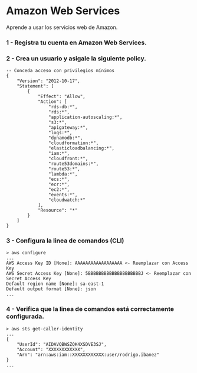 # Amazon Web Services
Aprende a usar los servicios web de Amazon.

### 1 - Registra tu cuenta en Amazon Web Services.
### 2 - Crea un usuario y asigale la siguiente policy.
```
-- Conceda acceso con privilegios mínimos
{
    "Version": "2012-10-17",
    "Statement": [
        {
            "Effect": "Allow",
            "Action": [
                "rds-db:*",
                "rds:*",
                "application-autoscaling:*",
                "s3:*",
                "apigateway:*",
                "logs:*",
                "dynamodb:*",
                "cloudformation:*",
                "elasticloadbalancing:*",
                "iam:*",
                "cloudfront:*",
                "route53domains:*",
                "route53:*",
                "lambda:*",
                "ecs:*",
                "ecr:*",
                "ec2:*",
                "events:*",
                "cloudwatch:*"
            ],
            "Resource": "*"
        }
    ]
}
```

### 3 - Configura la linea de comandos (CLI)
```
> aws configure
...
AWS Access Key ID [None]: AAAAAAAAAAAAAAAAAA <- Reemplazar con Access Key
AWS Secret Access Key [None]: 5BBBBBBBBBBBBBBBBBBBBJ <- Reemplazar con Secret Access Key
Default region name [None]: sa-east-1
Default output format [None]: json
...
```
### 4 - Verifica que la linea de comandos está correctamente configurada.

```
> aws sts get-caller-identity
...
{
    "UserId": "AIDAVQBWSZQK4XSDVE3SJ",
    "Account": "XXXXXXXXXXXX",
    "Arn": "arn:aws:iam::XXXXXXXXXXXX:user/rodrigo.ibanez"
}
...
```
